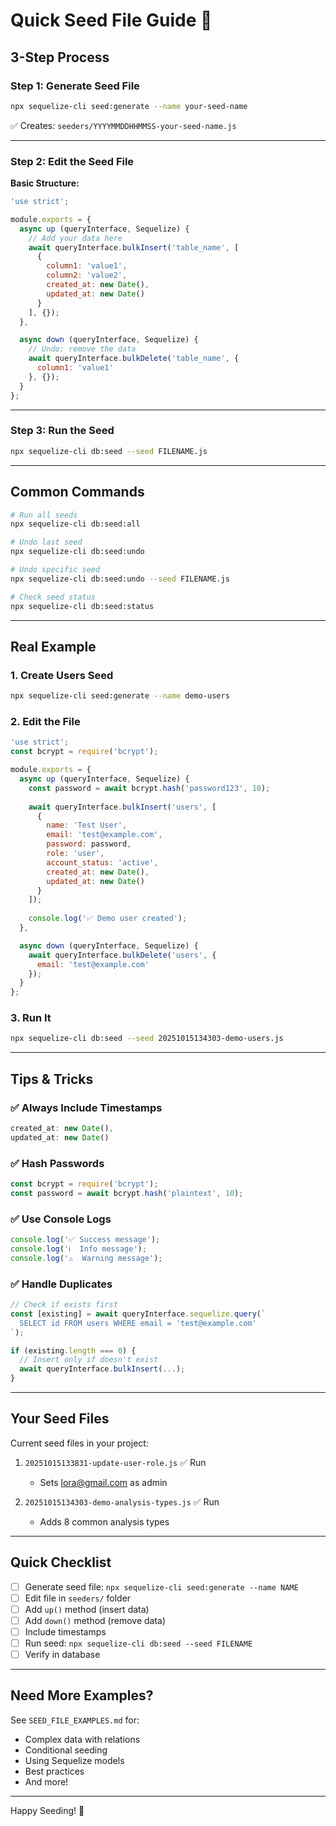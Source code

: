 # Quick Seed File Guide 🌱

## 3-Step Process

### Step 1: Generate Seed File
```bash
npx sequelize-cli seed:generate --name your-seed-name
```
✅ Creates: `seeders/YYYYMMDDHHMMSS-your-seed-name.js`

---

### Step 2: Edit the Seed File

**Basic Structure:**
```javascript
'use strict';

module.exports = {
  async up (queryInterface, Sequelize) {
    // Add your data here
    await queryInterface.bulkInsert('table_name', [
      {
        column1: 'value1',
        column2: 'value2',
        created_at: new Date(),
        updated_at: new Date()
      }
    ], {});
  },

  async down (queryInterface, Sequelize) {
    // Undo: remove the data
    await queryInterface.bulkDelete('table_name', {
      column1: 'value1'
    }, {});
  }
};
```

---

### Step 3: Run the Seed
```bash
npx sequelize-cli db:seed --seed FILENAME.js
```

---

## Common Commands

```bash
# Run all seeds
npx sequelize-cli db:seed:all

# Undo last seed
npx sequelize-cli db:seed:undo

# Undo specific seed
npx sequelize-cli db:seed:undo --seed FILENAME.js

# Check seed status
npx sequelize-cli db:seed:status
```

---

## Real Example

### 1. Create Users Seed
```bash
npx sequelize-cli seed:generate --name demo-users
```

### 2. Edit the File
```javascript
'use strict';
const bcrypt = require('bcrypt');

module.exports = {
  async up (queryInterface, Sequelize) {
    const password = await bcrypt.hash('password123', 10);
    
    await queryInterface.bulkInsert('users', [
      {
        name: 'Test User',
        email: 'test@example.com',
        password: password,
        role: 'user',
        account_status: 'active',
        created_at: new Date(),
        updated_at: new Date()
      }
    ]);
    
    console.log('✅ Demo user created');
  },

  async down (queryInterface, Sequelize) {
    await queryInterface.bulkDelete('users', {
      email: 'test@example.com'
    });
  }
};
```

### 3. Run It
```bash
npx sequelize-cli db:seed --seed 20251015134303-demo-users.js
```

---

## Tips & Tricks

### ✅ Always Include Timestamps
```javascript
created_at: new Date(),
updated_at: new Date()
```

### ✅ Hash Passwords
```javascript
const bcrypt = require('bcrypt');
const password = await bcrypt.hash('plaintext', 10);
```

### ✅ Use Console Logs
```javascript
console.log('✅ Success message');
console.log('ℹ️  Info message');
console.log('⚠️  Warning message');
```

### ✅ Handle Duplicates
```javascript
// Check if exists first
const [existing] = await queryInterface.sequelize.query(`
  SELECT id FROM users WHERE email = 'test@example.com'
`);

if (existing.length === 0) {
  // Insert only if doesn't exist
  await queryInterface.bulkInsert(...);
}
```

---

## Your Seed Files

Current seed files in your project:

1. `20251015133831-update-user-role.js` ✅ Run
   - Sets lora@gmail.com as admin

2. `20251015134303-demo-analysis-types.js` ✅ Run
   - Adds 8 common analysis types

---

## Quick Checklist

- [ ] Generate seed file: `npx sequelize-cli seed:generate --name NAME`
- [ ] Edit file in `seeders/` folder
- [ ] Add `up()` method (insert data)
- [ ] Add `down()` method (remove data)
- [ ] Include timestamps
- [ ] Run seed: `npx sequelize-cli db:seed --seed FILENAME`
- [ ] Verify in database

---

## Need More Examples?

See `SEED_FILE_EXAMPLES.md` for:
- Complex data with relations
- Conditional seeding
- Using Sequelize models
- Best practices
- And more!

---

Happy Seeding! 🌱

